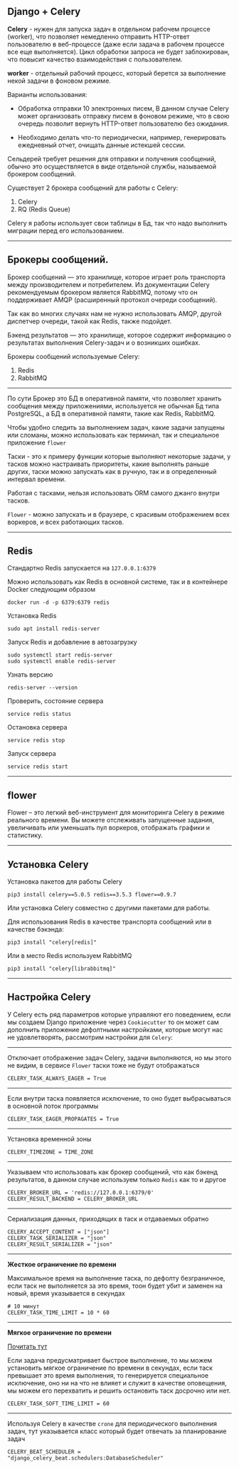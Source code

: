 Django + Celery
---
**Celery** - нужен для запуска задач в отдельном рабочем
процессе (worker), что позволяет немедленно отправить HTTP-ответ
пользователю в веб-процессе (даже если задача в рабочем процессе
все еще выполняется). Цикл обработки запроса не будет заблокирован,
что повысит качество взаимодействия с пользователем.

**worker** - отдельный рабочий процесс, который берется за 
выполнение некой задачи в фоновом режиме. 

Варианты использования:

- Обработка отправки 10 электронных писем, В данном случае Celery
может организовать отправку писем в фоновом режиме, что в свою
очередь позволит вернуть HTTP-ответ пользователю без ожидания.

- Необходимо делать что-то периодически, например, генерировать
ежедневный отчет, очищать данные истекшей сессии.

Сельдерей требует решения для отправки и получения сообщений,
обычно это осуществляется в виде отдельной службы, называемой
брокером сообщений.

Существует 2 брокера сообщений для работы с Celery:

1. Celery 
2. RQ (Redis Queue)

Celery я работы использует свои таблицы в Бд, так что надо выполнить
миграции перед его использованием.

---
Брокеры сообщений.
---

Брокер сообщений — это хранилище, которое играет роль транспорта
между производителем и потребителем. Из документации Celery
рекомендуемым брокером является RabbitMQ, потому что он поддерживает
AMQP (расширенный протокол очереди сообщений).

Так как во многих случаях нам не нужно использовать AMQP, другой 
диспетчер очереди, такой как Redis, также подойдет. 

Бэкенд результатов — это хранилище, которое содержит информацию
о результатах выполнения Celery-задач и о возникших ошибках.

Брокеры сообщений используемые Celery:

1. Redis
2. RabbitMQ

---

По сути Брокер это БД в оперативной памяти, что позволяет хранить
сообщения между приложениями, используется не обычная Бд типа 
PostgreSQL, а БД в оперативной памяти, такие как Redis, RabbitMQ.

Чтобы удобно следить за выполнением задач, какие задачи запущены 
или сломаны, можно использовать как терминал, так и специальное
приложение `flower`

Таски - это к примеру функции которые выполняют некоторые задачи,
у тасков можно настраивать приоритеты, какие выполнять раньше 
других, таски можно запускать как в ручную, так и в определенный
интервал времени.

Работая с тасками, нельзя использовать ORM самого джанго внутри
тасков.

`Flower` - можно запускать и в браузере, с красивым отображением
всех воркеров, и всех работающих тасков.



---

Redis
---

Стандартно Redis запускается на `127.0.0.1:6379` 

Можно использовать как Redis в основной системе, так и в контейнере
Docker следующим образом

    docker run -d -p 6379:6379 redis

Установка Redis 

    sudo apt install redis-server

Запуск Redis и добавление в автозагрузку

    sudo systemctl start redis-server
    sudo systemctl enable redis-server

Узнать версию 

    redis-server --version

Проверить, состояние сервера

    service redis status

Остановка сервера

    service redis stop

Запуск сервера

    service redis start

---

flower
---

Flower – это легкий веб-инструмент для мониторинга Celery в 
режиме реального времени. Вы можете отслеживать запущенные
задания, увеличивать или уменьшать пул воркеров, отображать
графики и статистику.

---

Установка Celery 
---

Установка пакетов для работы Celery

    pip3 install celery==5.0.5 redis==3.5.3 flower==0.9.7

Или установка Celery совместно с другими пакетами для работы.

Для использования Redis в качестве транспорта сообщений 
или в качестве бэкэнда:

    pip3 install "celery[redis]"

Или в место Redis используем RabbitMQ 

    pip3 install "celery[librabbitmq]"

---
Настройка Celery
---

У Celery есть ряд параметров которые управляют его поведением, если 
мы создаем Django приложение через `Cookiecutter` то он может сам
дополнить приложение дефолтными настройками, которые могут нас не 
удовлетворять, рассмотрим настройки для `Celery`: 

---
Отключает отображение задач Celery, задачи выполняются, но мы этого
не видим, в сервисе `Flower` таски тоже не будут отображаться 

    CELERY_TASK_ALWAYS_EAGER = True
---

Если внутри таска появляется исключение, то оно будет выбрасываться
в основной поток программы

    CELERY_TASK_EAGER_PROPAGATES = True
---

Установка временной зоны

    CELERY_TIMEZONE = TIME_ZONE
---
Указываем что использовать как брокер сообщений, что как бэкенд 
результатов, в данном случае используем только `Redis` как то и 
другое

    CELERY_BROKER_URL = 'redis://127.0.0.1:6379/0'
    CELERY_RESULT_BACKEND = CELERY_BROKER_URL

---
Сериализация данных, приходящих в таск и отдаваемых обратно

    CELERY_ACCEPT_CONTENT = ["json"]
    CELERY_TASK_SERIALIZER = "json"
    CELERY_RESULT_SERIALIZER = "json"

---    
**Жесткое ограничение по времени**

Максимальное время на выполнение таска, по дефолту безграничное, если
таск не выполняется за это время, тоон будет убит и заменен на новый,
время указывается в секундах

    # 10 минут
    CELERY_TASK_TIME_LIMIT = 10 * 60

---
**Мягкое ограничение по времени**

[Почитать тут](http://docs.celeryproject.org/en/latest/userguide/configuration.html#task-soft-time-limit)

Если задача предусматривает быстрое выполнение, то мы можем установить
мягкое ограничение по времени в секундах, если таск превышает это время 
выполнения, то генерируется специальное иcключение, оно ни на что не 
влияет и служит в качестве оповещения, мы можем его перехватить и
решить остановить таск досрочно или нет.

    CELERY_TASK_SOFT_TIME_LIMIT = 60

---
Используя Celery в качестве `crone` для периодического выполнения 
задач, тут указывается класс который будет отвечать за планирование
задач

    CELERY_BEAT_SCHEDULER = "django_celery_beat.schedulers:DatabaseScheduler"
